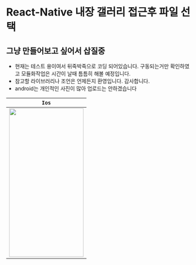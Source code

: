 # React-Native 내장 갤러리 접근후 파일 선택

## 그냥 만들어보고 싶어서 삽질중

- 현재는 테스트 용이여서 뒤죽박죽으로 코딩 되어있습니다. 구동되는거만 확인하였고 모듈화작업은 시간이 날때 틈틈히 해볼 예정입니다.
- 참고할 라이브러리나 조언은 언제든지 환영입니다. 감사합니다.
- android는 개인적인 사진이 많아 업로드는 안하겠습니다
<center>

|                                  `Ios`                                   |
| :----------------------------------------------------------------------: |
| <img src="./src/assets/images/photo_ios.gif"  width="200" height="400"/> |

</center>
